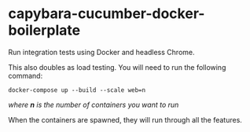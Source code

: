 # capybara-cucumber-docker-boilerplate
Run integration tests using Docker and headless Chrome.

This also doubles as load testing.
You will need to run the following command:

`docker-compose up --build --scale web=n`

_where **n** is the number of containers you want to run_

When the containers are spawned, they will run through all the features.
